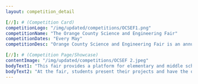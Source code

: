 ```yaml
---
layout: competition_detail

[//]: # (Competition Card)
competitionLogo: "/img/updated/competitions/OCSEF1.png"
competitionName: "The Orange County Science and Engineering Fair"
competitionDates: "Every May"
competitionDesc: "Orange County Science and Engineering Fair is an annual science and engineering competition for students in the Orange County area of California."

[//]: # (Competition Page/Showcase)
contentImage: "/img/updated/competitions/OCSEF 2.jpeg"
bodyText1: "This fair provides a platform for elementary and middle school students to showcase their projects in the fields of science, technology, engineering, and mathematics (STEM)."
bodyText2: "At the fair, students present their projects and have the opportunity to discuss their research findings with judges and the public. Outstanding projects have the chance to win awards and honours. Some winners may also qualify to participate in state-level or national science and engineering fairs."
---
```

